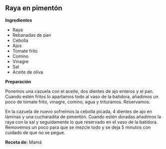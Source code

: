 ## Raya en pimentón

**Ingredientes**

- Raya
- Rebanadas de pan
- Cebolla
- Ajos
- Tomate frito
- Comino
- Vinagre
- Sal
- Aceite de oliva

**Preparación**

Ponemos una cazuela con el aceite, dos dientes de ajo enteros y el pan. Cuando estén fritos lo apartamos todo al vaso de la batidora, añadimos un poco de tomate frito, vinagre, comino, agua y trituramos. Reservamos.

En la cazuela de nuevo sofreímos la cebolla picada, 4 dientes de ajo en láminas y una cucharadita de pimentón. Cuando estén doradas añadimos la raya con la sal y seguidamente lo que reservado en el vaso de la batidora. Removemos un poco para que se mezcle todo y se deja 5 minutos con cuidado de que no se pegue.

**Receta de:** Mamá